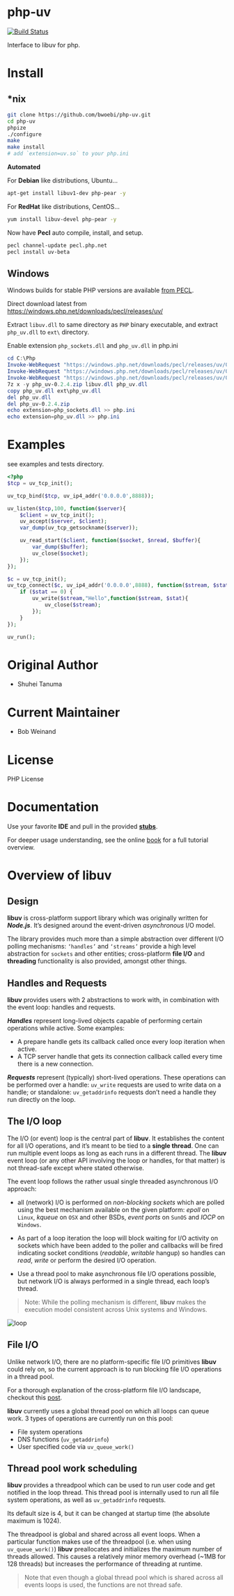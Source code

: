 # php-uv

[![Build Status](https://secure.travis-ci.org/bwoebi/php-uv.png)](http://travis-ci.org/bwoebi/php-uv)

Interface to libuv for php.

# Install

## \*nix

```bash
git clone https://github.com/bwoebi/php-uv.git
cd php-uv
phpize
./configure
make
make install
# add `extension=uv.so` to your php.ini
```

__Automated__

For **Debian** like distributions, Ubuntu...

```bash
apt-get install libuv1-dev php-pear -y
```

For **RedHat** like distributions, CentOS...

```bash
yum install libuv-devel php-pear -y
```

Now have **Pecl** auto compile, install, and setup.

```bash
pecl channel-update pecl.php.net
pecl install uv-beta
```

## Windows

Windows builds for stable PHP versions are available [from PECL](https://pecl.php.net/package/uv).

Direct download latest from https://windows.php.net/downloads/pecl/releases/uv/

Extract `libuv.dll` to same directory as `PHP` binary executable, and extract `php_uv.dll` to `ext\` directory.

Enable extension `php_sockets.dll` and `php_uv.dll` in php.ini

```powershell
cd C:\Php
Invoke-WebRequest "https://windows.php.net/downloads/pecl/releases/uv/0.2.4/php_uv-0.2.4-7.2-ts-vc15-x64.zip" -OutFile "php_uv-0.2.4.zip"
Invoke-WebRequest "https://windows.php.net/downloads/pecl/releases/uv/0.2.4/php_uv-0.2.4-7.3-nts-vc15-x64.zip" -OutFile "php_uv-0.2.4.zip"
Invoke-WebRequest "https://windows.php.net/downloads/pecl/releases/uv/0.2.4/php_uv-0.2.4-7.4-ts-vc15-x64.zip" -OutFile "php_uv-0.2.4.zip"
7z x -y php_uv-0.2.4.zip libuv.dll php_uv.dll
copy php_uv.dll ext\php_uv.dll
del php_uv.dll
del php_uv-0.2.4.zip
echo extension=php_sockets.dll >> php.ini
echo extension=php_uv.dll >> php.ini
```

# Examples

see examples and tests directory.

````php
<?php
$tcp = uv_tcp_init();

uv_tcp_bind($tcp, uv_ip4_addr('0.0.0.0',8888));

uv_listen($tcp,100, function($server){
    $client = uv_tcp_init();
    uv_accept($server, $client);
    var_dump(uv_tcp_getsockname($server));

    uv_read_start($client, function($socket, $nread, $buffer){
        var_dump($buffer);
        uv_close($socket);
    });
});

$c = uv_tcp_init();
uv_tcp_connect($c, uv_ip4_addr('0.0.0.0',8888), function($stream, $stat){
    if ($stat == 0) {
        uv_write($stream,"Hello",function($stream, $stat){
            uv_close($stream);
        });
    }
});

uv_run();
````

# Original Author

* Shuhei Tanuma

# Current Maintainer

* Bob Weinand

# License

PHP License

# Documentation

Use your favorite **IDE** and pull in the provided [**stubs**](https://github.com/bwoebi/php-uv/tree/master/stub).

For deeper usage understanding, see the online [book](https://nikhilm.github.io/uvbook/index.html) for a full tutorial overview.

# Overview of __libuv__

## Design

**libuv** is cross-platform support library which was originally written for __*Node.js*__. It’s designed around the event-driven _asynchronous_ I/O model.

The library provides much more than a simple abstraction over different I/O polling mechanisms: `‘handles’` and `‘streams’` provide a high level abstraction for `sockets` and other entities; cross-platform **file I/O** and **threading** functionality is also provided, amongst other things.

## Handles and Requests

**libuv** provides users with 2 abstractions to work with, in combination with the event loop: handles and requests.

__*Handles*__ represent long-lived objects capable of performing certain operations while active. Some examples:

* A prepare handle gets its callback called once every loop iteration when active.
* A TCP server handle that gets its connection callback called every time there is a new connection.

__*Requests*__ represent (typically) short-lived operations. These operations can be performed over a handle: `uv_write` requests are used to write data on a handle; or standalone: `uv_getaddrinfo` requests don’t need a handle they run directly on the loop.

## The I/O loop

The I/O (or event) loop is the central part of **libuv**. It establishes the content for all I/O operations, and it’s meant to be tied to a **single thread**. One can run multiple event loops as long as each runs in a different thread. The **libuv** event loop (or any other API involving the loop or handles, for that matter) is not thread-safe except where stated otherwise.

The event loop follows the rather usual single threaded asynchronous I/O approach:

* all (network) I/O is performed on _non-blocking sockets_ which are polled using the best mechanism available on the given platform: _epoll_ on `Linux`, _kqueue_ on `OSX` and other BSDs, _event ports_ on `SunOS` and _IOCP_ on `Windows`.

* As part of a loop iteration the loop will block waiting for I/O activity on sockets which have been added to the poller and callbacks will be fired indicating socket conditions (_readable_, _writable_ hangup) so handles can _read_, _write_ or perform the desired I/O operation.

* Use a thread pool to make asynchronous file I/O operations possible, but network I/O is always performed in a single thread, each loop’s thread.

>Note: While the polling mechanism is different, **libuv** makes the execution model consistent across Unix systems and Windows.

![loop][iteration]

## File I/O

Unlike network I/O, there are no platform-specific file I/O primitives **libuv** could rely on, so the current approach is to run blocking file I/O operations in a thread pool.

For a thorough explanation of the cross-platform file I/O landscape, checkout this [post](https://blog.libtorrent.org/2012/10/asynchronous-disk-io/).

**libuv** currently uses a global thread pool on which all loops can queue work. 3 types of operations are currently run on this pool:

* File system operations
* DNS functions (`uv_getaddrinfo`)
* User specified code via `uv_queue_work()`

## Thread pool work scheduling

**libuv** provides a threadpool which can be used to run user code and get notified in the loop thread. This thread pool is internally used to run all file system operations, as well as `uv_getaddrinfo` requests.

Its default size is 4, but it can be changed at startup time (the absolute maximum is 1024).

The threadpool is global and shared across all event loops. When a particular function makes use of the threadpool (i.e. when using `uv_queue_work()`) **libuv** preallocates and initializes the maximum number of threads allowed. This causes a relatively minor memory overhead (~1MB for 128 threads) but increases the performance of threading at runtime.

>Note that even though a global thread pool which is shared across all events loops is used, the functions are not thread safe.

[iteration]: http://docs.libuv.org/en/v1.x/_images/loop_iteration.png
